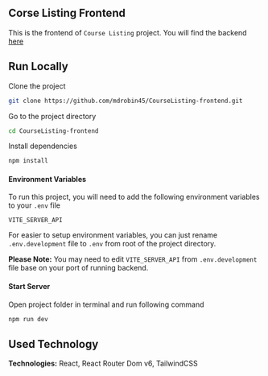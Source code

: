 
## Corse Listing Frontend

This is the frontend of `Course Listing` project. You will find the backend [here](https://github.com/mdrobin45/CourseListing-backend)
## Run Locally

Clone the project

```bash
git clone https://github.com/mdrobin45/CourseListing-frontend.git
```

Go to the project directory

```bash
cd CourseListing-frontend
```

Install dependencies

```bash
npm install
```


#### Environment Variables

To run this project, you will need to add the following environment variables to your `.env` file

`VITE_SERVER_API`

For easier to setup environment variables, you can just rename `.env.development` file to `.env` from root of the project directory.

**Please Note:** You may need to edit `VITE_SERVER_API` from `.env.development` file base on your port of running backend.

#### Start Server

Open project folder in terminal and run following command

```bash
npm run dev
```
## Used Technology

**Technologies:** React, React Router Dom v6, TailwindCSS